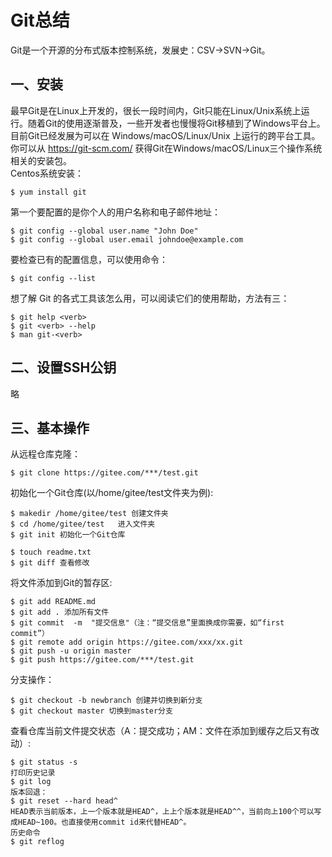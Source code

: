 # Git总结
Git是一个开源的分布式版本控制系统，发展史：CSV->SVN->Git。

## 一、安装

最早Git是在Linux上开发的，很长一段时间内，Git只能在Linux/Unix系统上运行。随着Git的使用逐渐普及，一些开发者也慢慢将Git移植到了Windows平台上。目前Git已经发展为可以在 Windows/macOS/Linux/Unix 上运行的跨平台工具。  
你可以从 https://git-scm.com/ 获得Git在Windows/macOS/Linux三个操作系统相关的安装包。  
Centos系统安装：  

    $ yum install git
第一个要配置的是你个人的用户名称和电子邮件地址：

    $ git config --global user.name "John Doe"
    $ git config --global user.email johndoe@example.com

要检查已有的配置信息，可以使用命令：

    $ git config --list
想了解 Git 的各式工具该怎么用，可以阅读它们的使用帮助，方法有三：

    $ git help <verb>
    $ git <verb> --help
    $ man git-<verb>

## 二、设置SSH公钥
略
## 三、基本操作
从远程仓库克隆：

    $ git clone https://gitee.com/***/test.git
初始化一个Git仓库(以/home/gitee/test文件夹为例):

    $ makedir /home/gitee/test 创建文件夹
    $ cd /home/gitee/test   进入文件夹
    $ git init 初始化一个Git仓库
    
    $ touch readme.txt
    $ git diff 查看修改
将文件添加到Git的暂存区:

    $ git add README.md
    $ git add . 添加所有文件
    $ git commit  -m  "提交信息"（注：“提交信息”里面换成你需要，如“first commit”）
    $ git remote add origin https://gitee.com/xxx/xx.git
    $ git push -u origin master 
    $ git push https://gitee.com/***/test.git

分支操作：

    $ git checkout -b newbranch 创建并切换到新分支
    $ git checkout master 切换到master分支

查看仓库当前文件提交状态（A：提交成功；AM：文件在添加到缓存之后又有改动）:

    $ git status -s 
    打印历史记录
    $ git log
    版本回退：
    $ git reset --hard head^
    HEAD表示当前版本，上一个版本就是HEAD^，上上个版本就是HEAD^^，当前向上100个可以写成HEAD~100。也直接使用commit id来代替HEAD^。
    历史命令
    $ git reflog